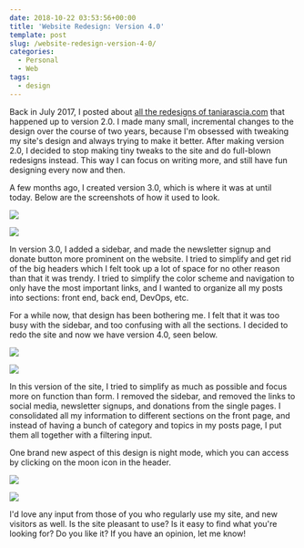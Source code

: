 ```yaml
---
date: 2018-10-22 03:53:56+00:00
title: 'Website Redesign: Version 4.0'
template: post
slug: /website-redesign-version-4-0/
categories:
  - Personal
  - Web
tags:
  - design
---
```


Back in July 2017, I posted about [all the redesigns of taniarascia.com](https://www.taniarascia.com/version-2-0-website-redesign-863-commits-later/) that happened up to version 2.0. I made many small, incremental changes to the design over the course of two years, because I'm obsessed with tweaking my site's design and always trying to make it better. After making version 2.0, I decided to stop making tiny tweaks to the site and do full-blown redesigns instead. This way I can focus on writing more, and still have fun designing every now and then.

A few months ago, I created version 3.0, which is where it was at until today. Below are the screenshots of how it used to look.

![](https://www.taniarascia.com/wp-content/uploads/Screen-Shot-2018-10-12-at-6.19.22-PM-1024x655.png)

![](https://www.taniarascia.com/wp-content/uploads/Screen-Shot-2018-10-21-at-2.37.16-PM-1024x655.png)

In version 3.0, I added a sidebar, and made the newsletter signup and donate button more prominent on the website. I tried to simplify and get rid of the big headers which I felt took up a lot of space for no other reason than that it was trendy. I tried to simplify the color scheme and navigation to only have the most important links, and I wanted to organize all my posts into sections: front end, back end, DevOps, etc.

For a while now, that design has been bothering me. I felt that it was too busy with the sidebar, and too confusing with all the sections. I decided to redo the site and now we have version 4.0, seen below.

![](https://www.taniarascia.com/wp-content/uploads/Screen-Shot-2018-10-21-at-10.44.14-PM-1024x655.png)

![](https://www.taniarascia.com/wp-content/uploads/Screen-Shot-2018-10-21-at-10.44.20-PM-1024x655.png)

In this version of the site, I tried to simplify as much as possible and focus more on function than form. I removed the sidebar, and removed the links to social media, newsletter signups, and donations from the single pages. I consolidated all my information to different sections on the front page, and instead of having a bunch of category and topics in my posts page, I put them all together with a filtering input.

One brand new aspect of this design is night mode, which you can access by clicking on the moon icon in the header.

![](https://www.taniarascia.com/wp-content/uploads/Screen-Shot-2018-10-21-at-10.55.49-PM-1024x655.png)

![](https://www.taniarascia.com/wp-content/uploads/Screen-Shot-2018-10-21-at-10.55.52-PM-1024x655.png)

I'd love any input from those of you who regularly use my site, and new visitors as well. Is the site pleasant to use? Is it easy to find what you're looking for? Do you like it? If you have an opinion, let me know!
